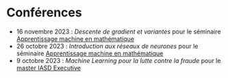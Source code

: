 # Conférences

* 16 novembre 2023 : *Descente de gradient et variantes* pour le séminaire [Apprentissage machine en mathématique](https://www.univ-st-etienne.fr/fr/icj/actualites-icj/actualites-2023-2024/apprentissage-machine-en-math.html)
* 26 octobre 2023 : *Introduction aux réseaux de neurones* pour le séminaire [Apprentissage machine en mathématique](https://www.univ-st-etienne.fr/fr/icj/actualites-icj/actualites-2023-2024/apprentissage-machine-en-math.html)
* 9 octobre 2023 : *Machine Learning pour la lutte contre la fraude* pour le [master IASD Executive](https://executive-education.dauphine.psl.eu/formations/executive-master-diplome-universite/ia-science-donnees)
